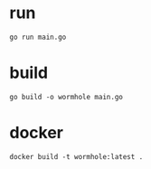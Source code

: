 # run

```
go run main.go
```

# build

```
go build -o wormhole main.go
```

# docker

```
docker build -t wormhole:latest .
```